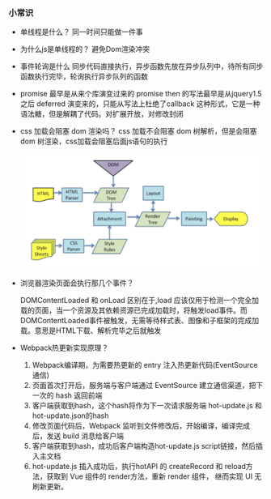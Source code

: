 ### 小常识
- 单线程是什么？
  同一时间只能做一件事
- 为什么js是单线程的？
  避免Dom渲染冲突
- 事件轮询是什么
  同步代码直接执行，异步函数先放在异步队列中，待所有同步函数执行完毕，轮询执行异步队列的函数
- promise 最早是从来个库演变过来的
  promise then 的写法最早是从jquery1.5之后 deferred 演变来的，只能从写法上杜绝了callback 这种形式，它是一种语法糖，但是解耦了代码。对扩展开放，对修改封闭

- css 加载会阻塞 dom 渲染吗？
  css 加载不会阻塞 dom 树解析，但是会阻塞 dom 树渲染，css加载会阻塞后面js语句的执行

  ![dom渲染流程](./webkit-render.png)

- 浏览器渲染页面会执行那几个事件？
     
  DOMContentLoaded 和 onLoad 区别在于,load 应该仅用于检测一个完全加载的页面，当一个资源及其依赖资源已完成加载时，将触发load事件。而DOMContentLoaded事件被触发，无需等待样式表、图像和子框架的完成加载。意思是HTML下载、解析完毕之后就触发

    
- Webpack热更新实现原理？
  1. Webpack编译期，为需要热更新的 entry 注入热更新代码(EventSource通信)
  2. 页面首次打开后，服务端与客户端通过 EventSource 建立通信渠道，把下一次的 hash 返回前端
  3. 客户端获取到hash，这个hash将作为下一次请求服务端 hot-update.js 和 hot-update.json的hash
  4. 修改页面代码后，Webpack 监听到文件修改后，开始编译，编译完成后，发送 build 消息给客户端
  5. 客户端获取到hash，成功后客户端构造hot-update.js script链接，然后插入主文档
  6. hot-update.js 插入成功后，执行hotAPI 的 createRecord 和 reload方法，获取到 Vue 组件的 render方法，重新 render 组件， 继而实现 UI 无刷新更新。

